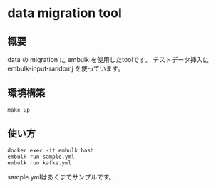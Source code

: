 # data migration tool

## 概要

data の migration に embulk を使用したtoolです。
テストデータ挿入に embulk-input-randomj を使っています。

## 環境構築

```shell
make up
```

## 使い方

```shell
docker exec -it embulk bash
embulk run sample.yml
embulk run kafka.yml
```

sample.ymlはあくまでサンプルです。